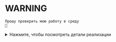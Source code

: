 # WARNING

```
Прошу проверить мою работу в среду
🙏
```

<details>
  <summary>Нажмите, чтобы посмотреть детали реализации</summary>

В репозитории настроен `CI`.

Изменения в ветке `master` происходят только через пулл реквесты.

В ПР происходят проверки:

- сообщений коммитов на пуш
- сообщений всех коммитов в ПР
- прогон е2е и юнит тестов

Пока все проверки не пройдены, ПР не может быть замержен.

Пример валидного ПР ✅ [ссылка](https://github.com/neemkashu/unit-demo-cra-neemkashu/pull/13)

Пример невалидного ПР ❌ [ссылка](https://github.com/neemkashu/unit-demo-cra-neemkashu/pull/9): падает тест и проверка коммита

### Релиз

Релиз иницируется при пуше тега вида `v*`, где `*` -- какое-то число

- Автоматически создаётся issue с заголовком `RELEASE version v*`, в котором находится информация о
  - инициаторе релиза
  - списке коммитов с предыдущего релиза
  - дате начала релиза (или перезапуске, если тег повторно запушен)
- Создаётся ветка вида `release-v*` от коммита с релизным тегом
- Для деплоя необходим ручной запуск `workflow` по решению ответственного человека (_один из варинтов реализации релиза по лекции_).
  Для запуска выберите `Run workflow` на странице с экшенами [ссылка](https://github.com/neemkashu/unit-demo-cra-neemkashu/actions/workflows/deploy.yml)

### Команды

```sh
# установить зависимости
npm ci

# запустить приложение
npm start

# запустить тесты е2е
npm run e2e

# запуск модульных тестов
npm test
```

Чтобы пропустить локальную валидацию сообщения коммита

```sh
# bash
HUSKY=0 git commit -m 'non valid message'
```

</details>
